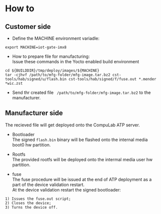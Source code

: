 # How to

## Customer side

* Define the MACHINE environment variadle:
```
export MACHINE=iot-gate-imx8
```

* How to prepare file for manufacturing:<br>
Issue these commands in the Yocto enabled build environment
```
cd ${BUILDDIR}/tmp/deploy/images/${MACHINE}
tar -cjhvf /path/to/mfg-folder/mfg-image.tar.bz2 cst-tools/hab/signed/u/flash.bin cst-tools/hab/signed/f/fuse.out *.mender *wic.zst
```

* Send thr created file `` /path/to/mfg-folder/mfg-image.tar.bz2`` to the manufacturer.

## Manufacturer side

The recieved file will get deployed onto the CompuLab ATP server.

* Bootloader<br>
The signed ``flash.bin`` binary will be flashed onto the internal media boot0 hw partition.

* Rootfs<br>
The provided rootfs will be deployed onto the intermal media user hw partition.

* fuse<br>
The fuse procedure will be issued at the end of ATP deployment as a part of the device validation restart.<br>
At the device validation restart the signed bootloader:<br>
```
1) Issues the fuse.out script;
2) Closes the device;
3) Turns the device off.
```
